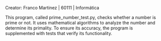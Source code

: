 Creator: Franco Martinez | 60111 | Informática

This program, called prime_number_test.py, checks whether a number is prime or not. It uses mathematical algorithms to analyze the number and determine its primality. To ensure its accuracy, the program is supplemented with tests that verify its functionality.